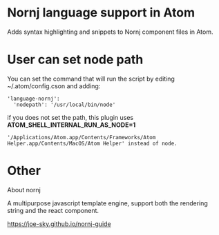 # Nornj language support in Atom

Adds syntax highlighting and snippets to Nornj component files in Atom.


# User can set node path

You can set the command that will run the script by editing ~/.atom/config.cson and adding:

```
'language-nornj':
  'nodepath': '/usr/local/bin/node'
```

if you does not set the path, this plugin uses **ATOM_SHELL_INTERNAL_RUN_AS_NODE=1**

```
'/Applications/Atom.app/Contents/Frameworks/Atom Helper.app/Contents/MacOS/Atom Helper' instead of node.
```

# Other

About nornj

A multipurpose javascript template engine, support both the rendering string and the react component.

https://joe-sky.github.io/nornj-guide
